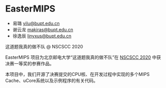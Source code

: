 # EasterMIPS

- 易璐 [yilu@bupt.edu.cn](mailto:yilu@bupt.edu.cn)
- 谢云龙 [makiras@bupt.edu.cn](mailto:makiras@bupt.edu.cn)
- 徐逸辰 [linyxus@bupt.edu.cn](mailto:linyxus@bupt.edu.cn)

这道题我真的做不队 @ NSCSCC 2020

EasterMIPS 项目为北京邮电大学“这道题我真的做不队”在 [NSCSCC 2020](http://www.nscscc.org/) 中获决赛一等奖的参赛作品。

本项目中，我们开源了决赛提交的CPU核、在开发过程中实现的多个MIPS Cache、uCore系统以及示例程序的有关代码。